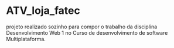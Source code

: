 # ATV_loja_fatec

projeto realizado sozinho para compor o trabalho da disciplina Desenvolvimento Web 1 no Curso de desenvolvimento de software Multiplataforma.
